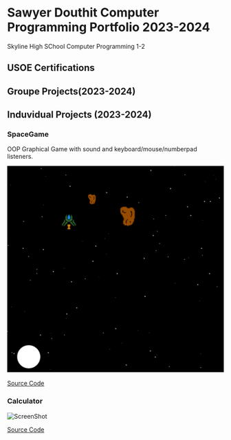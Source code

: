 # Sawyer Douthit Computer Programming Portfolio 2023-2024
Skyline High SChool Computer Programming 1-2

## USOE Certifications

## Groupe Projects(2023-2024)

## Induvidual Projects (2023-2024)

### SpaceGame
OOP Graphical Game with sound and keyboard/mouse/numberpad listeners.

![Gamplay](images/sg1.png)

[Source Code](https://github.com/SawyerDouthit/programmingportfolio/blob/main/src/SpaceGame1.zip)

### Calculator

![ScreenShot]()

[Source Code](https://github.com/SawyerDouthit/programmingportfolio/blob/main/src/Calculator.zip)




